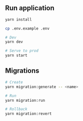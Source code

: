 ## Run application

```bash
yarn install

cp .env.example .env

# Dev
yarn dev

# Serve to prod
yarn start
```

## Migrations

```bash
# Create
yarn migration:generate -- <name>

# Run
yarn migration:run

# Rollback
yarn migration:revert
```
